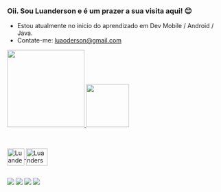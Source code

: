 ### Oii. Sou Luanderson e é um prazer a sua visita aqui! 😊

- Estou atualmente no inicio do aprendizado em Dev Mobile / Android / Java.
- Contate-me: luaoderson@gmail.com

<div>
  <a href="https://github.com/luandersondev">
  <img height="180em" src="https://github-readme-stats.vercel.app/api?username=luandersondev&show_icons=true&theme=light&include_all_commits=true&count_private=true"/>
  <img height="100"src="https://github-readme-stats.vercel.app/api/top-langs/?username=luandersondev&layout=compact&langs_count=7&theme=light"/>
</div>
  
  ##
  
  <div style="display: inline_block"><br>
  <img align="center" alt= "Luanderson-Android" heigh="30" width="40" src="https://cdn.jsdelivr.net/gh/devicons/devicon/icons/android/android-plain.svg" />
  <img align="center" alt="Luanderson-Java" height="40" width="50" src="https://cdn.jsdelivr.net/gh/devicons/devicon/icons/java/java-original.svg" />
    
  ##
  
  <div> 
    <a href="https://www.linkedin.com/in/luanderson-alves-2b19a421a" target="_blank"><img src="https://img.shields.io/badge/-LinkedIn-%230077B5?style=for-the-badge&logo=linkedin&logoColor=white" target="_blank"></a> 
    <a href="https://instagram.com/luaoderson" target="_blank"><img src="https://img.shields.io/badge/-Instagram-%23E4405F?style=for-the-badge&logo=instagram&logoColor=white" target="_blank"></a>
    <a href = "mailto:luaoderson@gmail.com"><img src="https://img.shields.io/badge/-Gmail-%23333?style=for-the-badge&logo=gmail&logoColor=white" target="_blank"></a>
    <a href = "https://steamcommunity.com/profiles/76561198848970868" target="blank"><img src="https://img.shields.io/badge/Steam-000000?style=for-the-badge&logo=steam&logoColor=white target="blank"></a>
  

